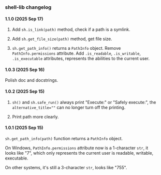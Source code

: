 ### shell-lib changelog

#### 1.1.0 (2025 Sep 17)

1. Add `sh.is_link(path)` method, check if a path is a symlink.

2. Add `sh.get_file_size(path)` method, get file size.

3. `sh.get_path_info()` returns a `PathInfo` object. Remove `PathInfo.permissions` attribute. Add `.is_readable`, `.is_writable`, `.is_executable` attributes, represents the abilities to the current user.

#### 1.0.3 (2025 Sep 16)

Polish doc and docstrings.

#### 1.0.2 (2025 Sep 15)

1. `sh()` and `sh.safe_run()` always print "Execute:" or "Safely execute:", the `alternative_title=""` can no longer turn off the printing.

2. Print path more clearly.

#### 1.0.1 (2025 Sep 15)

`sh.get_path_info(path)` function returns a `PathInfo` object.

On Windows, `PathInfo.permissions` attribute now is a 1-character `str`, it looks like "7", which only represents the current user is readable, writable, executable.

On other systems, it's still a 3-character `str`, looks like "755".
